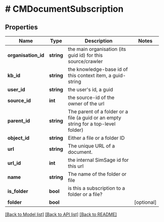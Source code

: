 # # CMDocumentSubscription

## Properties

Name | Type | Description | Notes
------------ | ------------- | ------------- | -------------
**organisation_id** | **string** | the main organisation (its guid id) for this source/crawler |
**kb_id** | **string** | the knowledge-base id of this context item, a guid-string |
**user_id** | **string** | the user&#39;s id, a guid |
**source_id** | **int** | the source-id of the owner of the url |
**parent_id** | **string** | The parent of a folder or a file (a guid or an empty string for a top-level folder) |
**object_id** | **string** | Either a file or a folder ID |
**url** | **string** | The unique URL of a document. |
**url_id** | **int** | the internal SimSage id for this url |
**name** | **string** | The name of the folder or file |
**is_folder** | **bool** | is this a subscription to a folder or a file? |
**folder** | **bool** |  | [optional]

[[Back to Model list]](../../README.md#models) [[Back to API list]](../../README.md#endpoints) [[Back to README]](../../README.md)

